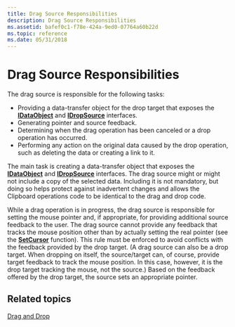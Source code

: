```yaml
---
title: Drag Source Responsibilities
description: Drag Source Responsibilities
ms.assetid: bafef0c1-f78e-424a-9ed0-07764a60b22d
ms.topic: reference
ms.date: 05/31/2018
---
```


# Drag Source Responsibilities

The drag source is responsible for the following tasks:

-   Providing a data-transfer object for the drop target that exposes the [**IDataObject**](/windows/desktop/api/ObjIdl/nn-objidl-idataobject) and [**IDropSource**](/windows/desktop/api/OleIdl/nn-oleidl-idropsource) interfaces.
-   Generating pointer and source feedback.
-   Determining when the drag operation has been canceled or a drop operation has occurred.
-   Performing any action on the original data caused by the drop operation, such as deleting the data or creating a link to it.

The main task is creating a data-transfer object that exposes the [**IDataObject**](/windows/desktop/api/ObjIdl/nn-objidl-idataobject) and [**IDropSource**](/windows/desktop/api/OleIdl/nn-oleidl-idropsource) interfaces. The drag source might or might not include a copy of the selected data. Including it is not mandatory, but doing so helps protect against inadvertent changes and allows the Clipboard operations code to be identical to the drag and drop code.

While a drag operation is in progress, the drag source is responsible for setting the mouse pointer and, if appropriate, for providing additional source feedback to the user. The drag source cannot provide any feedback that tracks the mouse position other than by actually setting the real pointer (see the [**SetCursor**](/windows/win32/api/winuser/nf-winuser-setcursor) function). This rule must be enforced to avoid conflicts with the feedback provided by the drop target. (A drag source can also be a drop target. When dropping on itself, the source/target can, of course, provide target feedback to track the mouse position. In this case, however, it is the drop target tracking the mouse, not the source.) Based on the feedback offered by the drop target, the source sets an appropriate pointer.

## Related topics

<dl> <dt>

[Drag and Drop](drag-and-drop.md)
</dt> </dl>

 

 
